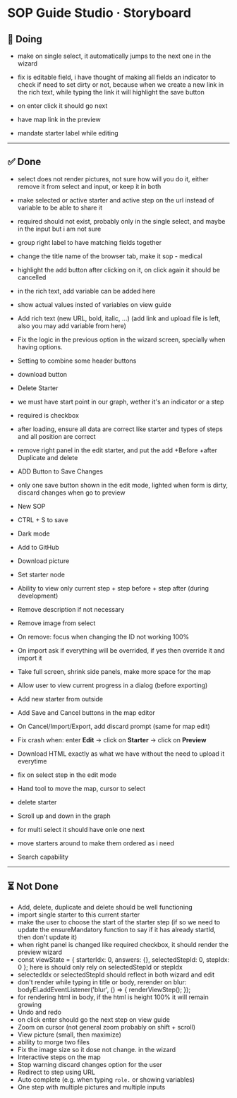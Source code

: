 # SOP Guide Studio · Storyboard



## 🏇 Doing

- make on single select, it automatically jumps to the next one in the wizard
- fix is editable field, i have thought of making all fields an indicator to check if need to set dirty or not, because when we create a new link in the rich text, while typing the link it will highlight the save button
- on enter click it should go next

- have map link in the preview 

- mandate starter label while editing


---

## ✅ Done
- select does not render pictures, not sure how will you do it, either remove it from select and input, or keep it in both
- make selected or active starter and active step on the url instead of variable to be able to share it
- required should not exist, probably only in the single select, and maybe in the input but i am not sure
- group right label to have matching fields together
- change the title name of the browser tab, make it sop - medical

- highlight the add button after clicking on it, on click again it should be cancelled
- in the rich text, add variable can be added here
- show actual values insted of variables on view guide

- Add rich text (new URL, bold, italic, …) (add link and upload file is left, also you may add variable from here) 
- Fix the logic in the previous option in the wizard screen, specially when having options.
-  Setting to combine some header buttons
-  download button
-  Delete Starter
-  we must have start point in our graph, wether it's an indicator or a step
-  required is checkbox
-  after loading, ensure all data are correct like starter and types of steps and all position are correct
-  remove right panel in the edit starter, and put the add +Before +after Duplicate and delete
-  ADD Button to Save Changes
-  only one save button shown in the edit mode, lighted when form is dirty, discard changes when go to preview
-  New SOP
-  CTRL + S to save
- Dark mode  
- Add to GitHub  
- Download picture  
- Set starter node 
- Ability to view only current step + step before + step after (during development)  
- Remove description if not necessary  
- Remove image from select  
- On remove: focus when changing the ID not working 100%   
- On import ask if everything will be overrided, if yes then override it and import it
- Take full screen, shrink side panels, make more space for the map  
- Allow user to view current progress in a dialog (before exporting)  
- Add new starter from outside  
- Add Save and Cancel buttons in the map editor  
- On Cancel/Import/Export, add discard prompt (same for map edit)  
- Fix crash when: enter **Edit** → click on **Starter** → click on **Preview**  
- Download HTML exactly as what we have without the need to upload it everytime 
- fix on select step in the edit mode
- Hand tool to move the map, cursor to select  
- delete starter
- Scroll up and down in the graph
- for multi select it should have onle one next
- move starters around to make them ordered as i need
- Search capability  


---

## ⏳ Not Done
- Add, delete, duplicate and delete should be well functioning
- import single starter to this current starter
- make the user to choose the start of the starter step (if so we need to update the ensureMandatory function to say if it has already startId, then don't update it)
- when right panel is changed like required checkbox, it should render the preview wizard
- const viewState = { starterIdx: 0, answers: {}, selectedStepId: 0, stepIdx: 0 }; here is should only rely on selectedStepId or stepIdx
- selectedIdx or selectedStepId should reflect in both wizard and edit
- don't render while typing in title or body, rerender on blur:
bodyEl.addEventListener('blur', () => {
  renderViewStep();
});
- for rendering html in body, if the html is height 100% it will remain growing 
- Undo and redo    
- on click enter should go the next step on view guide
- Zoom on cursor (not general zoom probably on shift + scroll) 
- View picture (small, then maximize)  
- ability to morge two files
- Fix the image size so it dose not change. in the wizard
- Interactive steps on the map
- Stop warning discard changes option for the user
- Redirect to step using URL  
- Auto complete (e.g. when typing `role.` or showing variables)  
- One step with multiple pictures and multiple inputs  



